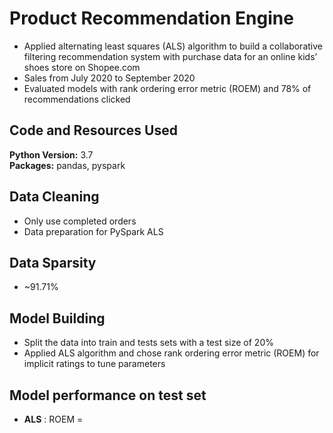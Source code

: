 # Product Recommendation Engine
* Applied alternating least squares (ALS) algorithm to build a collaborative filtering recommendation system with purchase data for an online kids’ shoes store on Shopee.com
* Sales from July 2020 to September 2020
* Evaluated models with rank ordering error metric (ROEM) and 78% of recommendations clicked 

## Code and Resources Used 
**Python Version:** 3.7  
**Packages:** pandas, pyspark  

## Data Cleaning
*	Only use completed orders
* Data preparation for PySpark ALS

## Data Sparsity
* ~91.71%

## Model Building 
* Split the data into train and tests sets with a test size of 20%
* Applied ALS algorithm and chose rank ordering error metric (ROEM) for implicit ratings to tune parameters

## Model performance on test set
*	**ALS** : ROEM = 
